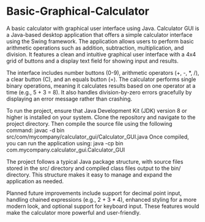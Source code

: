 # Basic-Graphical-Calculator
A basic calculator with graphical user interface using Java.
Calculator GUI is a Java-based desktop application that offers a simple calculator interface using the Swing framework. The application allows users to perform basic arithmetic operations such as addition, subtraction, multiplication, and division. It features a clean and intuitive graphical user interface with a 4x4 grid of buttons and a display text field for showing input and results.

The interface includes number buttons (0-9), arithmetic operators (+, -, *, /), a clear button (C), and an equals button (=). The calculator performs single binary operations, meaning it calculates results based on one operator at a time (e.g., 5 + 3 = 8). It also handles division-by-zero errors gracefully by displaying an error message rather than crashing.

To run the project, ensure that Java Development Kit (JDK) version 8 or higher is installed on your system. Clone the repository and navigate to the project directory. Then compile the source file using the following command:
javac -d bin src/com/mycompany/calculator_gui/Calculator_GUI.java
Once compiled, you can run the application using:
java -cp bin com.mycompany.calculator_gui.Calculator_GUI

The project follows a typical Java package structure, with source files stored in the src/ directory and compiled class files output to the bin/ directory. This structure makes it easy to manage and expand the application as needed.

Planned future improvements include support for decimal point input, handling chained expressions (e.g., 2 + 3 * 4), enhanced styling for a more modern look, and optional support for keyboard input. These features would make the calculator more powerful and user-friendly.
